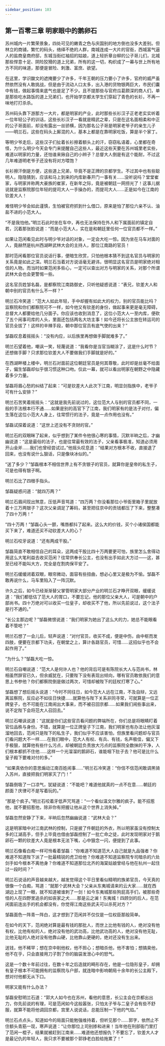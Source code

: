 ```yaml
---
sidebar_position: 103
---
```


## 第一百零三章 **明家眼中的鹅卵石**

苏州城内一片繁荣景象，四处可见的嫩青之色与庆国别的地方倒也没多大差别。但林立的商铺，繁忙的码头，络绎不绝的人群，南城连成一大片的官衙，西城富气逼人的盐商皇商府邸，东城当街红袖招的姑娘，道上轻折章台柳的公子哥儿们，北城那些悍意十足、阴险狡猾的道上兄弟，所有的这一切，构织成了一幕与世上所有地方不同的味道，那便是冒险、刺激、富庶、欲望。

在这里，学识酸文的遮掩要少了许多，千年王朝的压力要小了许多，官府的威严虽然依然没有人敢挑战，但是由于流动人口太多，出入港的货物银两巨大，市民们囊中有钱，做起事情来底气也是足了不少。且不提那些与官府瓜葛颇深的商人们，单是那些吃水路饭的道上兄弟们，也开始学京都太学生们穿起了青色的长衫，不再一味地打打杀杀。

苏州码头靠下游那方一大片，都是明家的产业，此时那些长衫汉子正老老实实听着一位年轻公子的训话，这些长衫汉子一看就是精武之辈，只是在这名面相柔和中正的公子哥面前，却没有露出一丝骄横，因为那名公子哥是明家老爷子的亲生儿子——明兰石，这些在码头上厮混的人，基本上都是在靠明家吃饭，算是半个家丁。

等明少爷走后，这些汉子们扯着长衫擦着额头上的汗，窃窃私语着，心里都在奇怪，为什么明少今天会专门来提醒自己这些人，最近这些天要在苏州城里老实些，难道以明家的力量，还怕谁来揪自己的小辫子？总督大人倒是有这个能耐，不过这几年难道明老爷子还没有将对方喂饱？

长衫擦汗倒是方便，这些道上兄弟，毕竟不是正牌的京都学生。不过其中也有些聪明人，隐隐猜到，应该和马上到来的内库新春开门一事有关……没听说吗？堂堂崔家，与明家并称两大豪族的崔家，在新年之际，竟是被朝廷一网捞光了！这事儿据说就是监察院那位年轻的提司大人一手操办的，而提司大人……正是如今在江南的钦差大人！

难怪明少爷会如此谨慎，生怕被官府抓到什么借口，原来是怕了那位六亲不认、油盐不进的小范大人。

“不是我怕他。”明兰石此时坐在车中，再也无法保持在外人和下属面前的镇定自若，沉着那张脸说道：“而是小范大人，实在是和朝廷里任何一位官员都不一样。”

如果让范闲看见此时与明少爷对话的对象，一定会大吃一惊。因为坐在马车对面的人，竟赫然是杭州西湖畔武林大会的主持人，那位江南路的官员！

那时范闲看那位官员说话行事，便暗生欣赏，只怕他根本猜不到这名官员与明家的关系竟是如此之深。明兰石当着对方说话毫无避讳，很明显这名官员是明家绝对相信的人物。而当时如果范闲多些心，一定可以查出对方与明家的关系，对那个所谓武林大会也会更警惕一些。

这名官员姓邹名磊，是都察院江南路御史，只听他疑惑说道：“表兄，钦差大人和朝中别的官员有什么不一样？”

明兰石冷笑道：“范大人如此年轻，手中却握有如此大的权力，别的官员能比吗？监察院和你们都察院可不一样，如今他又有钦差的身份，做起事来更是毫无障碍，总督大人都要给他几分面子。你应该也收到消息了，这位小范大人一至内库，便砍了五个闹事司库的人头，里面还包括两名大坊主事！如今还将长公主放在转运司的官员全拔了！这样的辛辣手段，朝中那位官员有底气使的出来？”

邹磊叹息着摇摇头：“没有内应，以后族里再想做手脚就难多了。”

明兰石望着他，嘲讽一笑，轻蔑说道：“我看你是当官当糊涂了，这是什么时节？还想做手脚？只求那位钦差大人不要做我们手脚就是好的。”

在西湖畔楼上楼中，明兰石对面前这位朝廷官员是何其尊敬，此时却是丝毫不给面子，偏生邹磊却似乎很习惯这种口吻。仅此一幕，就可以看出明家在朝野之中隐藏着多少力量。

邹磊将眉心愁的纠结了起来：“可是钦差大人此次下江南，明显剑指族中，老爷子可有什么安排？”

明兰石苦笑着摇摇头：“这就是我先前说过的，这位范大人与别的官员都不同，一般的手法根本行不通……如果是别的高官下了江南，我们明家有的是法子对付，偏生落在这位小范大人身上，往常惯行的法子，竟是一点作用也没有。”

邹磊试探着说道：“这世上还没有不贪财的官。”

明兰石的双眼眯了起来，似乎想到了某件令他很心寒的事情，沉默半晌之后，才幽幽说道：“这是最俗的法子，也是往常最有效的法子，父亲看事极准，知道必须用开山金斧……我们也曾经尝试过。”他摇头叹息道：“结果对方根本不收，直接退了回来，也没有说什么狠话，只是像块冰似的。”

“送了多少？”邹磊根本不相信世界上有不贪银子的官员，就算你是皇帝的私生子，可是也得有银子啊。

明兰石比了四根手指头。

邹磊疑惑问道：“就四万两？”

明兰石眉间现出煞意，压低声音骂道：“四万两？你没看那位小爷衙里箱子里就放着十三万两银子？这次父亲调足了筹码，甚至把往京中的贡钱都压了下来，整整凑了四十万两！”

“四十万两！”邹磊心头一颤，嘴唇都抖了起来。这么大的价钱，买个小诸侯国都能买下来了，难道还买不动钦差大人的心？

明兰石咬牙说道：“还有两成干股。”

邹磊简直不敢相信自己的耳朵，这两成干股比四十万两要更可怕，族里怎么舍得动用这么大笔利益去收买范闲？往常供奉长公主，也没有出手如此大方过——这，甚至已经不能叫大方，完全是在割肉保平安了。

明兰石缓缓闭着双眼，眼帘微动，面容有些扭曲，想必心里又是极为不愉。邹磊不敢再说什么，马车里陷入了一阵沉默。

许久之后，如今已经渐渐替父掌管明家大部分产业的明兰石才睁开双眼，缓缓说道：“我们都低估了范大人的胃口，不要忘记，他的那位父亲大人，可是朝中的户部尚书。四十万绝对可以收买一位皇子，却收买不了他，所以先前说过，这个法子是行不通的。”

“长公主那边呢？”邹磊微恨说道：“我们明家为她出了这么大的力，她总不能眼看着不管吧？”

明兰石想了一会儿后，轻声说道：“对付官员，收买不成，便是中伤，由中枢而发四肢，便要在京都下功夫，在朝堂之上，算计各路官员，可惜……这招似乎也不会起作用了。”

“为什么？”邹磊大吃一惊。

明兰石自嘲说道：“范大人是何许人也？他的背后可是有陈院长大人与范尚书，林相虽然辞官已久，但余威犹在，只要陛下没有表现出倾向，哪有官员敢依我们的意思上书参他？你们都察院倒是做过两次，可惜却被陛下的廷杖打寒了心。”

邹磊想了想后摇头说道：“今时不同往日，如今范大人远在江南，不及自辩，又远离监察院，反应必不如往日快捷……就算他与陛下关系非同寻常，可就算是一位正牌皇子，也不可能在江南闹出大事来，而不被召回京都……如果我们闹些事出来，说不定陛下会将范大人召回去。”

明兰石嘲讽说道：“这就是你们这些官员看问题的弊端所在，你们总是将眼睛盯着官位品秩与身份。不错，就算是一位正牌皇子下江南，我们明家也有办法让他灰溜溜地回去，范闲只是陛下的私生子，我们似乎不应该害怕，但族里看问题却与官员们看问题大不一样……在我们眼中，范大人有权、有兵、有钱，名声极佳，偏又下手极狠，就算他有些什么污点，却被朝廷负责放大污点的监察院全数抹的干净，人们根本都抓不住他……这样一个光溜溜的鹅卵石，谁能咽下肚子去？他可是比什么皇子殿下要难对付的多。”

“如果真依你的意思煽动江南百姓闹事……”明兰石冷笑道：“你信不信范闲敢调黑骑入苏州，直接把我们明家灭了门！”

邹磊倒吸了一口凉气，犹疑说道：“不能吧？难道他就真的一点不在意……朝廷的颜面？庆律可不是写着玩的。”

“那是个疯子。”明兰石咬着牙低声咒骂道：“一个看似温文尔雅的疯子。能不招惹他，就不要招惹他，除非你有把握让他从这个世界上消失掉。”

邹磊忽然安静了下来，半晌后忽然幽幽说道：“武林大会？”

这是明家暗中对江南武林的控制，只是披了件朝廷的外衣，所以明家虽没有控制太多的江湖高手，但手上毕竟也借由邹磊控制了一批亡命之徒，此时发现明家对于鹅卵石一颗的钦差大人竟是根本无法下嘴，心中狠念一闪，便提到了此事。

明兰石像看白痴一样可怜看着邹磊：“你难道不知道范大人自己就是九品强者？你难道不知道陛下派了一批最精锐的虎卫给他？你难道不知道监察院专司暗杀的六处剑手如今根本不离他身？你难道不知道那位北齐的海棠姑娘曾经与他在杭州一起住过一段时间？”

明兰石说话的声音越来越大，越发觉得这个平日里看似精明的族弟官员，今天真的很像一个白痴，骂道：“就那个武林大会？父亲从东夷城请来的云大家……就在西湖边上现了一眼，就不知道被谁刺了一剑！如今东夷城那些狗屁高手们，被那些奇怪的人在四野里追杀的如丧家之犬……那是云之澜！东夷城！四顾剑的后人，在范闲面前连出手的机会都没有，你觉得江南这些武夫可以杀死对方？”

邹磊面色一阵青一阵白，这才想到了范闲并不仅仅是一位权臣那般简单。

在如今的天下，范闲绝对算是最有钱的那批人，而世上比他有钱的人，绝对没有他有权，比他有权的人，绝对没有他的武功高，比他武功高的人，绝对没有他无耻，比他无耻的人绝对没有他靠山硬，比他靠山更硬的，绝对还没有生出来。

送钱，他不稀罕；想在京中削他权，他不担心；想暗杀他，他不害怕；想搞臭他，他不在乎，只会直接用刀子割了你的脑袋发泄心中的怒气。

这是一个数十年前过往，在数十年之后造就的畸形存在，他是一位隐形皇子，却拥有皇子根本不可能拥有的监察院与户部，就连暗中影响朝局十余年的长公主殿下，想对付他都无从下口。

明家又能有什么办法？

邹磊安慰明兰石道：“郭大人如今也在苏州，看他的意思，长公主会在京都出出力，你先前说的有理，可是范闲如今这般嚣张，只怕太子爷与二皇子会有些不舒服，就算不能将他调回京都，宫里人说说话，总能压制一下他的气焰。”

明兰石点点头，知道如今的局面只能勉强维持着，但听见那个……郭字，依然止不住额头青筋一现，寒声说道：“让你那位上司别掺和进来！当年他在刑部衙门里打了范闲一棍子，结果就被赶到江南来……难道他还想报仇？不要忘了，钦差大人才是最记仇的年轻人，我只求不要被那个郭铮老白脸给拖累了！”

